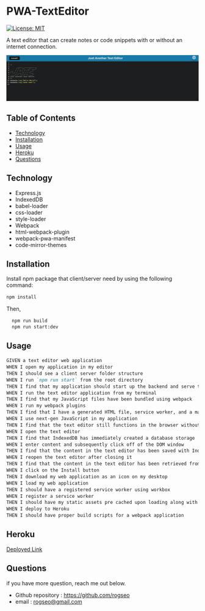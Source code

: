 # PWA-TextEditor

[![License: MIT](https://img.shields.io/badge/License-MIT-yellow.svg)](https://opensource.org/licenses/MIT)

A text editor that can create notes or code snippets with or without an internet connection.

![mock-up](./Assets/J-A-T-E.png)

## Table of Contents
- [Technology](#technology)
- [Installation](#installation)
- [Usage](#usage)
- [Heroku](#heroku)
- [Questions](#questions)

## Technology
* Express.js
* IndexedDB
* babel-loader
* css-loader
* style-loader
* Webpack
* html-webpack-plugin
* webpack-pwa-manifest
* code-mirror-themes

## Installation
Install npm package that client/server need by using the following command:
```bash
npm install
```

Then,
```
  npm run build
  npm run start:dev
```


## Usage

```md
GIVEN a text editor web application
WHEN I open my application in my editor
THEN I should see a client server folder structure
WHEN I run `npm run start` from the root directory
THEN I find that my application should start up the backend and serve the client
WHEN I run the text editor application from my terminal
THEN I find that my JavaScript files have been bundled using webpack
WHEN I run my webpack plugins
THEN I find that I have a generated HTML file, service worker, and a manifest file
WHEN I use next-gen JavaScript in my application
THEN I find that the text editor still functions in the browser without errors
WHEN I open the text editor
THEN I find that IndexedDB has immediately created a database storage
WHEN I enter content and subsequently click off of the DOM window
THEN I find that the content in the text editor has been saved with IndexedDB
WHEN I reopen the text editor after closing it
THEN I find that the content in the text editor has been retrieved from our IndexedDB
WHEN I click on the Install button
THEN I download my web application as an icon on my desktop
WHEN I load my web application
THEN I should have a registered service worker using workbox
WHEN I register a service worker
THEN I should have my static assets pre cached upon loading along with subsequent pages and static assets
WHEN I deploy to Heroku
THEN I should have proper build scripts for a webpack application
```


## Heroku
[Deployed Link](https://fast-atoll-62823.herokuapp.com/)


## Questions
if you have more question, reach me out below.
* Github repository : https://github.com/rogseo
* email : rogseo@gmail.com